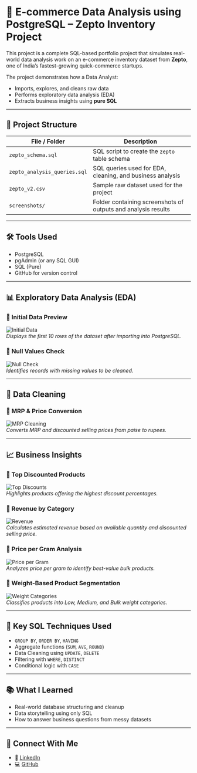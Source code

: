 # 🛒 E-commerce Data Analysis using PostgreSQL – Zepto Inventory Project

This project is a complete SQL-based portfolio project that simulates real-world data analysis work on an e-commerce inventory dataset from **Zepto**, one of India’s fastest-growing quick-commerce startups.

The project demonstrates how a Data Analyst:
- Imports, explores, and cleans raw data
- Performs exploratory data analysis (EDA)
- Extracts business insights using **pure SQL**

---

## 📁 Project Structure

| File / Folder | Description |
|---------------|-------------|
| `zepto_schema.sql` | SQL script to create the `zepto` table schema |
| `zepto_analysis_queries.sql` | SQL queries used for EDA, cleaning, and business analysis |
| `zepto_v2.csv` | Sample raw dataset used for the project |
| `screenshots/` | Folder containing screenshots of outputs and analysis results |

---

## 🛠️ Tools Used

- PostgreSQL
- pgAdmin (or any SQL GUI)
- SQL (Pure)
- GitHub for version control

---

## 📊 Exploratory Data Analysis (EDA)

### 🔹 Initial Data Preview
![Initial Data](screenshots/initial_table_preview.png)  
*Displays the first 10 rows of the dataset after importing into PostgreSQL.*

### 🔹 Null Values Check
![Null Check](screenshots/null_values_check.png)  
*Identifies records with missing values to be cleaned.*

---

## 🧹 Data Cleaning

### 🔹 MRP & Price Conversion
![MRP Cleaning](screenshots/data_cleaning_mrp_conversion.png)  
*Converts MRP and discounted selling prices from paise to rupees.*

---

## 📈 Business Insights

### 🔹 Top Discounted Products
![Top Discounts](screenshots/top_discounted_products.png)  
*Highlights products offering the highest discount percentages.*

### 🔹 Revenue by Category
![Revenue](screenshots/revenue_by_category.png)  
*Calculates estimated revenue based on available quantity and discounted selling price.*

### 🔹 Price per Gram Analysis
![Price per Gram](screenshots/price_per_gram_analysis.png)  
*Analyzes price per gram to identify best-value bulk products.*

### 🔹 Weight-Based Product Segmentation
![Weight Categories](screenshots/weight_segmentation.png)  
*Classifies products into Low, Medium, and Bulk weight categories.*

---

## 📌 Key SQL Techniques Used

- `GROUP BY`, `ORDER BY`, `HAVING`
- Aggregate functions (`SUM`, `AVG`, `ROUND`)
- Data Cleaning using `UPDATE`, `DELETE`
- Filtering with `WHERE`, `DISTINCT`
- Conditional logic with `CASE`

---

## 📚 What I Learned

- Real-world database structuring and cleanup
- Data storytelling using only SQL
- How to answer business questions from messy datasets

---

## 🔗 Connect With Me

- 💼 [LinkedIn](https://www.linkedin.com/in/sejal-mahajan-a61b80256)
- 💻 [GitHub](https://github.com/sejalmahajan27)
